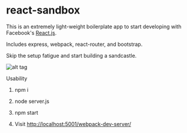 # react-sandbox
This is an extremely light-weight boilerplate app to start developing with Facebook's [React.js](https://facebook.github.io/react/index.html).  

Includes express, webpack, react-router, and bootstrap.  

Skip the setup fatigue and start building a sandcastle.

![alt tag](https://s-media-cache-ak0.pinimg.com/236x/70/f5/46/70f546ad5734ad30ddef8ee394ed0f23.jpg) 

Usability

1. npm i 

2. node server.js

3. npm start 

4. Visit [http://localhost:5001/webpack-dev-server/](http://localhost:5001/webpack-dev-server/)
